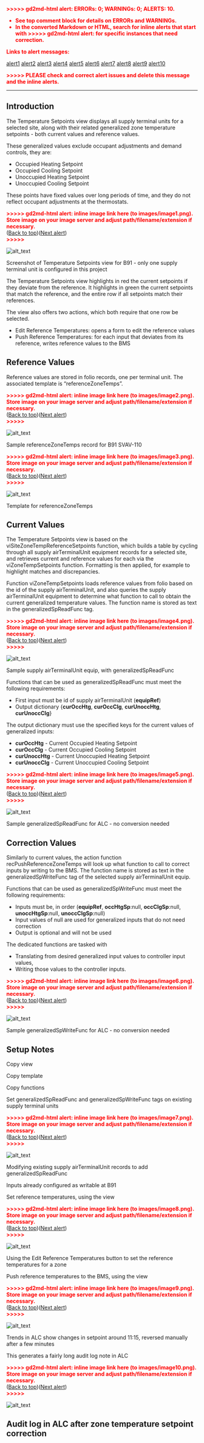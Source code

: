 <!-- Output copied to clipboard! -->

<!-----

You have some errors, warnings, or alerts. If you are using reckless mode, turn it off to see inline alerts.
* ERRORs: 0
* WARNINGs: 0
* ALERTS: 10

Conversion time: 3.681 seconds.


Using this Markdown file:

1. Paste this output into your source file.
2. See the notes and action items below regarding this conversion run.
3. Check the rendered output (headings, lists, code blocks, tables) for proper
   formatting and use a linkchecker before you publish this page.

Conversion notes:

* Docs to Markdown version 1.0β34
* Fri Jun 02 2023 11:03:28 GMT-0700 (PDT)
* Source doc: Zone temperature setpoint correction - Temperature Setpoints App Notes
* This document has images: check for >>>>>  gd2md-html alert:  inline image link in generated source and store images to your server. NOTE: Images in exported zip file from Google Docs may not appear in  the same order as they do in your doc. Please check the images!

----->


<p style="color: red; font-weight: bold">>>>>>  gd2md-html alert:  ERRORs: 0; WARNINGs: 0; ALERTS: 10.</p>
<ul style="color: red; font-weight: bold"><li>See top comment block for details on ERRORs and WARNINGs. <li>In the converted Markdown or HTML, search for inline alerts that start with >>>>>  gd2md-html alert:  for specific instances that need correction.</ul>

<p style="color: red; font-weight: bold">Links to alert messages:</p><a href="#gdcalert1">alert1</a>
<a href="#gdcalert2">alert2</a>
<a href="#gdcalert3">alert3</a>
<a href="#gdcalert4">alert4</a>
<a href="#gdcalert5">alert5</a>
<a href="#gdcalert6">alert6</a>
<a href="#gdcalert7">alert7</a>
<a href="#gdcalert8">alert8</a>
<a href="#gdcalert9">alert9</a>
<a href="#gdcalert10">alert10</a>

<p style="color: red; font-weight: bold">>>>>> PLEASE check and correct alert issues and delete this message and the inline alerts.<hr></p>



## Introduction

The Temperature Setpoints view displays all supply terminal units for a selected site, along with their related generalized zone temperature setpoints - both current values and reference values.

These generalized values exclude occupant adjustments and demand controls, they are:



* Occupied Heating Setpoint
* Occupied Cooling Setpoint
* Unoccupied Heating Setpoint
* Unoccupied Cooling Setpoint

These points have fixed values over long periods of time, and they do not reflect occupant adjustments at the thermostats.



<p id="gdcalert1" ><span style="color: red; font-weight: bold">>>>>>  gd2md-html alert: inline image link here (to images/image1.png). Store image on your image server and adjust path/filename/extension if necessary. </span><br>(<a href="#">Back to top</a>)(<a href="#gdcalert2">Next alert</a>)<br><span style="color: red; font-weight: bold">>>>>> </span></p>


![alt_text](images/image1.png "image_tooltip")



Screenshot of Temperature Setpoints view for B91 - only one supply terminal unit is configured in this project

The Temperature Setpoints view highlights in red the current setpoints if they deviate from the reference. It highlights in green the current setpoints that match the reference, and the entire row if all setpoints match their references.

The view also offers two actions, which both require that one row be selected.



* Edit Reference Temperatures: opens a form to edit the reference values
* Push Reference Temperatures: for each input that deviates from its reference, writes reference values to the BMS


## Reference Values

Reference values are stored in folio records, one per terminal unit. The associated template is “referenceZoneTemps”.



<p id="gdcalert2" ><span style="color: red; font-weight: bold">>>>>>  gd2md-html alert: inline image link here (to images/image2.png). Store image on your image server and adjust path/filename/extension if necessary. </span><br>(<a href="#">Back to top</a>)(<a href="#gdcalert3">Next alert</a>)<br><span style="color: red; font-weight: bold">>>>>> </span></p>


![alt_text](images/image2.png "image_tooltip")



Sample referenceZoneTemps record for B91 SVAV-110



<p id="gdcalert3" ><span style="color: red; font-weight: bold">>>>>>  gd2md-html alert: inline image link here (to images/image3.png). Store image on your image server and adjust path/filename/extension if necessary. </span><br>(<a href="#">Back to top</a>)(<a href="#gdcalert4">Next alert</a>)<br><span style="color: red; font-weight: bold">>>>>> </span></p>


![alt_text](images/image3.png "image_tooltip")



Template for referenceZoneTemps


## Current Values

The Temperature Setpoints view is based on the viSiteZoneTempReferenceSetpoints function, which builds a table by cycling through all supply airTerminalUnit equipment records for a selected site, and retrieves current and reference values for each via the viZoneTempSetpoints function. Formatting is then applied, for example to highlight matches and discrepancies.

Function viZoneTempSetpoints loads reference values from folio based on the id of the supply airTerminalUnit, and also queries the supply airTerminalUnit equipment to determine what function to call to obtain the current generalized temperature values. The function name is stored as text in the generalizedSpReadFunc tag.



<p id="gdcalert4" ><span style="color: red; font-weight: bold">>>>>>  gd2md-html alert: inline image link here (to images/image4.png). Store image on your image server and adjust path/filename/extension if necessary. </span><br>(<a href="#">Back to top</a>)(<a href="#gdcalert5">Next alert</a>)<br><span style="color: red; font-weight: bold">>>>>> </span></p>


![alt_text](images/image4.png "image_tooltip")



Sample supply airTerminalUnit equip, with generalizedSpReadFunc

Functions that can be used as generalizedSpReadFunc must meet the following requirements:



* First input must be id of supply airTerminalUnit (**equipRef**)
* Output dictionary {**curOccHtg**, **curOccClg**, **curUnoccHtg**, **curUnoccClg**}

The output dictionary must use the specified keys for the current values of generalized inputs:



* **curOccHtg** - Current Occupied Heating Setpoint
* **curOccClg** - Current Occupied Cooling Setpoint
* **curUnoccHtg** - Current Unoccupied Heating Setpoint
* **curUnoccClg** - Current Unoccupied Cooling Setpoint



<p id="gdcalert5" ><span style="color: red; font-weight: bold">>>>>>  gd2md-html alert: inline image link here (to images/image5.png). Store image on your image server and adjust path/filename/extension if necessary. </span><br>(<a href="#">Back to top</a>)(<a href="#gdcalert6">Next alert</a>)<br><span style="color: red; font-weight: bold">>>>>> </span></p>


![alt_text](images/image5.png "image_tooltip")



Sample generalizedSpReadFunc for ALC - no conversion needed


## Correction Values

Similarly to current values, the action function recPushReferenceZoneTemps will look up what function to call to correct inputs by writing to the BMS. The function name is stored as text in the generalizedSpWriteFunc tag of the selected supply airTerminalUnit equip.

Functions that can be used as generalizedSpWriteFunc must meet the following requirements:



* Inputs must be, in order (**equipRef**, **occHtgSp**:null, **occClgSp**:null, **unoccHtgSp**:null, **unoccClgSp**:null)
* Input values of null are used for generalized inputs that do not need correction
* Output is optional and will not be used

The dedicated functions are tasked with



* Translating from desired generalized input values to controller input values,
* Writing those values to the controller inputs.



<p id="gdcalert6" ><span style="color: red; font-weight: bold">>>>>>  gd2md-html alert: inline image link here (to images/image6.png). Store image on your image server and adjust path/filename/extension if necessary. </span><br>(<a href="#">Back to top</a>)(<a href="#gdcalert7">Next alert</a>)<br><span style="color: red; font-weight: bold">>>>>> </span></p>


![alt_text](images/image6.png "image_tooltip")



Sample generalizedSpWriteFunc for ALC - no conversion needed


## Setup Notes

Copy view

Copy template

Copy functions

Set generalizedSpReadFunc and generalizedSpWriteFunc tags on existing supply terminal units



<p id="gdcalert7" ><span style="color: red; font-weight: bold">>>>>>  gd2md-html alert: inline image link here (to images/image7.png). Store image on your image server and adjust path/filename/extension if necessary. </span><br>(<a href="#">Back to top</a>)(<a href="#gdcalert8">Next alert</a>)<br><span style="color: red; font-weight: bold">>>>>> </span></p>


![alt_text](images/image7.png "image_tooltip")


Modifying existing supply airTerminalUnit records to add generalizedSpReadFunc

Inputs already configured as writable at B91

Set reference temperatures, using the view



<p id="gdcalert8" ><span style="color: red; font-weight: bold">>>>>>  gd2md-html alert: inline image link here (to images/image8.png). Store image on your image server and adjust path/filename/extension if necessary. </span><br>(<a href="#">Back to top</a>)(<a href="#gdcalert9">Next alert</a>)<br><span style="color: red; font-weight: bold">>>>>> </span></p>


![alt_text](images/image8.png "image_tooltip")



Using the Edit Reference Temperatures button to set the reference temperatures for a zone

Push reference temperatures to the BMS, using the view



<p id="gdcalert9" ><span style="color: red; font-weight: bold">>>>>>  gd2md-html alert: inline image link here (to images/image9.png). Store image on your image server and adjust path/filename/extension if necessary. </span><br>(<a href="#">Back to top</a>)(<a href="#gdcalert10">Next alert</a>)<br><span style="color: red; font-weight: bold">>>>>> </span></p>


![alt_text](images/image9.png "image_tooltip")



Trends in ALC show changes in setpoint around 11:15, reversed manually after a few minutes

This generates a fairly long audit log note in ALC



<p id="gdcalert10" ><span style="color: red; font-weight: bold">>>>>>  gd2md-html alert: inline image link here (to images/image10.png). Store image on your image server and adjust path/filename/extension if necessary. </span><br>(<a href="#">Back to top</a>)(<a href="#gdcalert11">Next alert</a>)<br><span style="color: red; font-weight: bold">>>>>> </span></p>


![alt_text](images/image10.png "image_tooltip")



## Audit log in ALC after zone temperature setpoint correction
